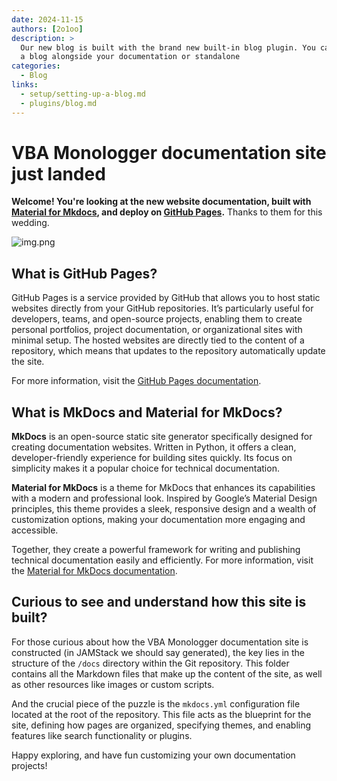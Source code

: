 ```yaml
---
date: 2024-11-15
authors: [2o1oo]
description: >
  Our new blog is built with the brand new built-in blog plugin. You can build
  a blog alongside your documentation or standalone
categories:
  - Blog
links:
  - setup/setting-up-a-blog.md
  - plugins/blog.md
---
```


# VBA Monologger documentation site just landed

**Welcome! You're looking at the new website documentation, built with [Material for Mkdocs](https://squidfunk.github.io/mkdocs-material/), and deploy on [GitHub Pages](https://docs.github.com/en/pages).** Thanks to them for this wedding.

![img.png](welcome.png)


<!-- more -->

## What is GitHub Pages?

GitHub Pages is a service provided by GitHub that allows you to host static websites directly from your GitHub repositories. It’s particularly useful for developers, teams, and open-source projects, enabling them to create personal portfolios, project documentation, or organizational sites with minimal setup. The hosted websites are directly tied to the content of a repository, which means that updates to the repository automatically update the site.

For more information, visit the [GitHub Pages documentation](https://docs.github.com/en/pages).


## What is MkDocs and Material for MkDocs?

**MkDocs** is an open-source static site generator specifically designed for creating documentation websites. Written in Python, it offers a clean, developer-friendly experience for building sites quickly. Its focus on simplicity makes it a popular choice for technical documentation.

**Material for MkDocs** is a theme for MkDocs that enhances its capabilities with a modern and professional look. Inspired by Google’s Material Design principles, this theme provides a sleek, responsive design and a wealth of customization options, making your documentation more engaging and accessible.

Together, they create a powerful framework for writing and publishing technical documentation easily and efficiently. For more information, visit the [Material for MkDocs documentation](https://squidfunk.github.io/mkdocs-material/).


## Curious to see and understand how this site is built?

For those curious about how the VBA Monologger documentation site is constructed (in JAMStack we should say generated), the key lies in the structure of the `/docs` directory within the Git repository. This folder contains all the Markdown files that make up the content of the site, as well as other resources like images or custom scripts.

And the crucial piece of the puzzle is the `mkdocs.yml` configuration file located at the root of the repository. This file acts as the blueprint for the site, defining how pages are organized, specifying themes, and enabling features like search functionality or plugins.

Happy exploring, and have fun customizing your own documentation projects!

